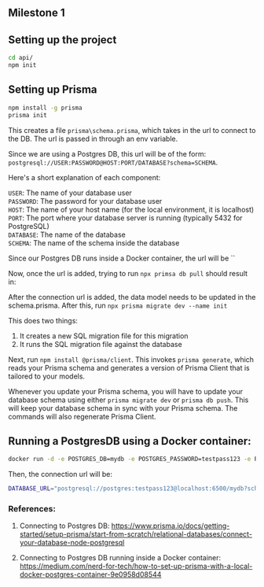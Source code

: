 ## Milestone 1

## Setting up the project

```sh
cd api/
npm init
```

## Setting up Prisma

```sh
npm install -g prisma
prisma init
```

This creates a file `prisma\schema.prisma`, which takes in the url to connect to the DB.
The url is passed in through an env variable.

Since we are using a Postgres DB, this url will be of the form: `postgresql://USER:PASSWORD@HOST:PORT/DATABASE?schema=SCHEMA`.

Here's a short explanation of each component:

`USER`: The name of your database user \
`PASSWORD`: The password for your database user \
`HOST`: The name of your host name (for the local environment, it is localhost) \
`PORT`: The port where your database server is running (typically 5432 for PostgreSQL) \
`DATABASE`: The name of the database \
`SCHEMA`: The name of the schema inside the database

Since our Postgres DB runs inside a Docker container, the url will be ``

Now, once the url is added, trying to run `npx primsa db pull` should result in:

After the connection url is added, the data model needs to be updated in the schema.prisma. After this, run
`npx prisma migrate dev --name init`

This does two things:

1. It creates a new SQL migration file for this migration
2. It runs the SQL migration file against the database

Next, run `npm install @prisma/client`. This invokes `prisma generate`, which reads your Prisma schema and generates a version of Prisma Client that is tailored to your models.

Whenever you update your Prisma schema, you will have to update your database schema using either `prisma migrate dev` or `prisma db push`. This will keep your database schema in sync with your Prisma schema. The commands will also regenerate Prisma Client.

## Running a PostgresDB using a Docker container:

```sh
docker run -d -e POSTGRES_DB=mydb -e POSTGRES_PASSWORD=testpass123 -e POSTGRES_USER=postgres -p "6500:5432" postgres
```

Then, the connection url will be:

```sh
DATABASE_URL="postgresql://postgres:testpass123@localhost:6500/mydb?schema=public"
```

### References:

1. Connecting to Postgres DB: https://www.prisma.io/docs/getting-started/setup-prisma/start-from-scratch/relational-databases/connect-your-database-node-postgresql

2. Connecting to Postgres DB running inside a Docker container: https://medium.com/nerd-for-tech/how-to-set-up-prisma-with-a-local-docker-postgres-container-9e0958d08544
